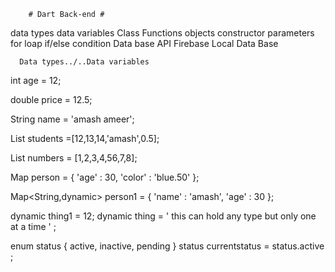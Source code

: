 

        # Dart Back-end #
data types
data variables
Class
Functions
objects
constructor
parameters
for loap
if/else condition
Data base
API 
Firebase
Local Data Base








      Data types../..Data variables 
int age = 12;

double price = 12.5;

String name = 'amash ameer';

List students =[12,13,14,'amash',0.5];

List<int> numbers = [1,2,3,4,56,7,8];

Map person = { 'age' : 30, 'color' : 'blue.50' };

Map<String,dynamic> person1 = { 'name' : 'amash', 'age' : 30 };

dynamic thing1 = 12;
dynamic thing = ' this can hold any type but only one at a time ' ;

enum status  { active, inactive, pending }
status currentstatus = status.active ;
